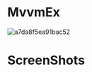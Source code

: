 # MvvmEx

![a7da8f5ea91bac52](https://user-images.githubusercontent.com/26750131/69482585-8920c000-0e32-11ea-8c31-ebf5cfc0454b.png)

# ScreenShots 

